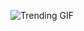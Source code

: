 ![Trending GIF](https://media4.giphy.com/media/fryY00CO4xCz4uJuDQ/giphy.gif?cid=8bb21772z78s5p948c0evcgci0tupo6f6bxvxd3z0uca2gyu&ep=v1_gifs_search&rid=giphy.gif&ct=g)
